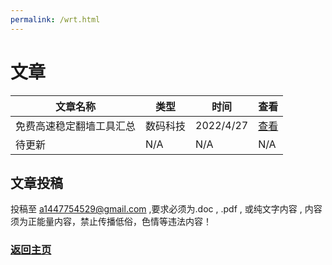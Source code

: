 ```yaml
---
permalink: /wrt.html
---
```


# 文章

| 文章名称 | 类型 | 时间 | 查看 |
| ------- | ---- | ---- | ---- |
| 免费高速稳定翻墙工具汇总 | 数码科技 | 2022/4/27 | [查看](/article/fanqiang) |
| 待更新 | N/A | N/A | N/A |

## 文章投稿
 
投稿至 a1447754529@gmail.com ,要求必须为.doc , .pdf , 或纯文字内容 , 内容须为正能量内容，禁止传播低俗，色情等违法内容！

### [返回主页](https://corestudi0.github.io)
